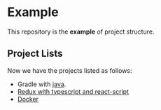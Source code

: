 Example
=======

This repository is the **example** of project structure.

Project Lists
-------------

Now we have the projects listed as follows:

- Gradle with [java](java/).
- [Redux with typescript and react-script](redux/)
- [Docker](docker/)

